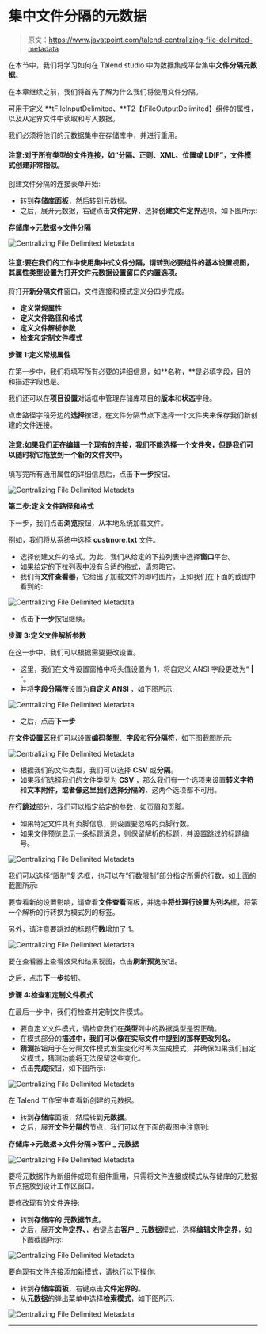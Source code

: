 # 集中文件分隔的元数据

> 原文：<https://www.javatpoint.com/talend-centralizing-file-delimited-metadata>

在本节中，我们将学习如何在 Talend studio 中为数据集成平台集中**文件分隔元数据**。

在本章继续之前，我们将首先了解为什么我们将使用文件分隔。

可用于定义 **tFileInputDelimited、**T2【tFileOutputDelimited】组件的属性，以及从定界文件中读取和写入数据。

我们必须将他们的元数据集中在存储库中，并进行重用。

#### 注意:对于所有类型的文件连接，如“分隔、正则、XML、位置或 LDIF”，文件模式创建非常相似。

创建文件分隔的连接表单开始:

*   转到**存储库面板**，然后转到元数据。
*   之后，展开元数据，右键点击**文件定界**，选择**创建文件定界**选项，如下图所示:

**存储库→元数据→文件分隔**

![Centralizing File Delimited Metadata](img/4716d1639583b7fb2e50c041f4ebe050.png)

#### 注意:要在我们的工作中使用集中式文件分隔，请转到必要组件的基本设置视图，其属性类型设置为打开文件元数据设置窗口的内置选项。

将打开**新分隔文件**窗口，文件连接和模式定义分四步完成。

*   **定义常规属性**
*   **定义文件路径和格式**
*   **定义文件解析参数**
*   **检查和定制文件模式**

**步骤 1:定义常规属性**

在第一步中，我们将填写所有必要的详细信息，如**名称，**是必填字段，目的和描述字段也是。

我们还可以在**项目设置**对话框中管理存储库项目的**版本**和**状态**字段。

点击路径字段旁边的**选择**按钮，在文件分隔节点下选择一个文件夹来保存我们新创建的文件连接。

#### 注意:如果我们正在编辑一个现有的连接，我们不能选择一个文件夹，但是我们可以随时将它拖放到一个新的文件夹中。

填写完所有通用属性的详细信息后，点击**下一步**按钮。

![Centralizing File Delimited Metadata](img/efb8af48e31ff02617459759a58da398.png)

**第二步:定义文件路径和格式**

下一步，我们点击**浏览**按钮，从本地系统加载文件。

例如，我们将从系统中选择 **custmore.txt** 文件。

*   选择创建文件的格式。为此，我们从给定的下拉列表中选择**窗口**平台。
*   如果给定的下拉列表中没有合适的格式，请忽略它。
*   我们有**文件查看器**，它给出了加载文件的即时图片，正如我们在下面的截图中看到的:

![Centralizing File Delimited Metadata](img/b530d34d632b5c554a6ab656dcce0905.png)

*   点击**下一步**按钮继续。

**步骤 3:定义文件解析参数**

在这一步中，我们可以根据需要更改设置。

*   这里，我们在文件设置窗格中将头值设置为 1，将自定义 ANSI 字段更改为“ **|** ”。
*   并将**字段分隔符**设置为**自定义 ANSI** ，如下图所示:

![Centralizing File Delimited Metadata](img/f3178a5a998df7e3b3e6e89731abe262.png)

*   之后，点击**下一步**

在**文件设置区**我们可以设置**编码类型**、**字段**和**行分隔符**，如下图截图所示:

![Centralizing File Delimited Metadata](img/69c651f883ba6317917096bafd105e54.png)

*   根据我们的文件类型，我们可以选择 **CSV** 或**分隔**。
*   如果我们选择我们的文件类型为 **CSV** ，那么我们有一个选项来设置**转义字符**和**文本附件，**或者像这里我们选择**分隔的**，这两个选项都不可用。

在**行跳过**部分，我们可以指定给定的参数，如页眉和页脚。

*   如果特定文件具有页脚信息，则设置要忽略的页脚行数。
*   如果文件预览显示一条标题消息，则保留解析的标题，并设置跳过的标题编号。

![Centralizing File Delimited Metadata](img/9d193f2e6fa5a041411c069520956f05.png)

我们可以选择“限制”复选框，也可以在“行数限制”部分指定所需的行数，如上面的截图所示:

要查看新的设置影响，请查看**文件查看**面板，并选中**将处理行设置为列名**框，将第一个解析的行转换为模式列的标签。

另外，请注意要跳过的标题**行数**增加了 1。

![Centralizing File Delimited Metadata](img/da40dd8eb7073c0414ca4ac816bb465d.png)

要在查看器上查看效果和结果视图，点击**刷新预览**按钮。

之后，点击**下一步**按钮。

**步骤 4:检查和定制文件模式**

在最后一步中，我们将检查并定制文件模式。

*   要自定义文件模式，请检查我们在**类型**列中的数据类型是否正确。
*   在模式部分的**描述中，我们可以像在实际文件中提到的那样更改列名。**
*   **猜测**按钮用于在分隔文件模式发生变化时再次生成模式，并确保如果我们自定义模式，猜测功能将无法保留这些变化。
*   点击**完成**按钮，如下图所示:

![Centralizing File Delimited Metadata](img/97da81268509cc027a53c0d8df500707.png)

在 Talend 工作室中查看新创建的元数据。

*   转到**存储库**面板，然后转到**元数据**。
*   之后，展开**文件分隔的**节点，我们可以在下面的截图中注意到:

**存储库→元数据→文件分隔→客户 _ 元数据**

![Centralizing File Delimited Metadata](img/bd849b4b70a8583ed0ed673a13f596bf.png)

要将元数据作为新组件或现有组件重用，只需将文件连接或模式从存储库的元数据节点拖放到设计工作区窗口。

要修改现有的文件连接:

*   转到**存储库的** **元数据节点**。
*   之后，展开**文件定界、**，右键点击**客户 _ 元数据**模式，选择**编辑文件定界**，如下图截图所示:

![Centralizing File Delimited Metadata](img/8fc7b694d9c396ab668365881cabf386.png)

要向现有文件连接添加新模式，请执行以下操作:

*   转到**存储库面板**，右键点击**文件定界的**。
*   从**元数据**的弹出菜单中选择**检索模式**，如下图所示:

![Centralizing File Delimited Metadata](img/7e68755b4d5b36678a92af17957746f4.png)

* * *